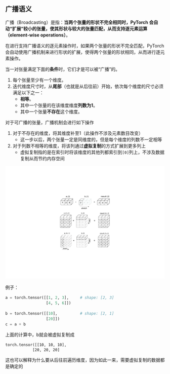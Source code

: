 ## 广播语义

广播（Broadcasting）是指：**当两个张量的形状不完全相同时，PyTorch 会自动“扩展”较小的张量，使其形状与较大的张量匹配，从而支持逐元素运算（element-wise operations）**。

在进行支持广播语义的逐元素操作时，如果两个张量的形状不完全匹配，PyTorch会自动使用广播机制来进行形状的扩展，使得两个张量的形状相同，从而进行逐元素操作。

当一对张量满足下面的**条件**时，它们才是可以被“广播”的。

1. 每个张量至少有一个维度。
2. 迭代维度尺寸时，从**尾部**（也就是从后往前）开始，依次每个维度的尺寸必须满足以下之一：
   - **相等**。
   - 其中一个张量的在该维度维度**列数为1**。
   - 其中一个张量**不存在**这个维度。



对于可广播的张量，广播机制会进行如下操作

1. 对于不存在的维度，将其维度补至1（此操作不涉及元素数目改变）
   - 这一步以后，两个张量一定是同维度的，但是每个维度的列数不一定相等
2. 对于列数不相等的维度，将该列通过**虚拟复制**的方式扩展到更多列上
   - 虚拟复制指的是在索引时将该维度的其他列都索引到`[0]`列上，不涉及数据复制从而节约内存空间

![Pytorch中的广播机制Broadcast](assets\Pytorch中的广播机制Broadcast-00.jpg)



例子：

```python
a = torch.tensor([[1, 2, 3],     # shape: [2, 3]
                  [4, 5, 6]])

b = torch.tensor([[10],          # shape: [2, 1]
                  [20]])
c = a + b

```

上面的计算中，b就会被虚拟复制成

```
torch.tensor([[10, 10, 10],
			[20, 20, 20]
```



这也可以解释为什么要从后往前遍历维度，因为如此一来，需要虚拟复制的数据都是确定的